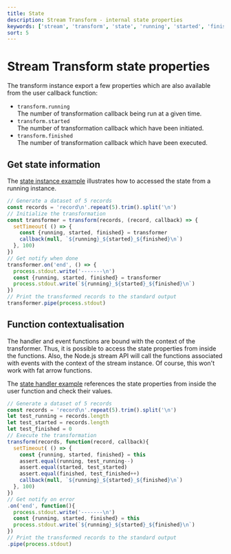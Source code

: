 ```yaml
---
title: State
description: Stream Transform - internal state properties
keywords: ['stream', 'transform', 'state', 'running', 'started', 'finished']
sort: 5
---
```


# Stream Transform state properties

The transform instance export a few properties which are also available from the user callback function:

* `transform.running`   
  The number of transformation callback being run at a given time.
* `transform.started`   
  The number of transformation callback which have been initiated.
* `transform.finished`   
  The number of transformation callback which have been executed.

## Get state information

The [state instance example](https://github.com/adaltas/node-stream-transform/blob/master/samples/state.instance.js) illustrates how to accessed the state from a running instance.

```js
// Generate a dataset of 5 records
const records = 'record\n'.repeat(5).trim().split('\n')
// Initialize the transformation
const transformer = transform(records, (record, callback) => {
  setTimeout( () => {
    const {running, started, finished} = transformer
    callback(null, `${running}_${started}_${finished}\n`)
  }, 100)
})
// Get notify when done
transformer.on('end', () => {
  process.stdout.write('-------\n')
  const {running, started, finished} = transformer
  process.stdout.write(`${running}_${started}_${finished}\n`)
})
// Print the transformed records to the standard output
transformer.pipe(process.stdout)
```

## Function contextualisation

The handler and event functions are bound with the context of the transformer. Thus, it is possible to access the state properties from inside the functions. Also, the Node.js stream API will call the functions associated with events with the context of the stream instance. Of course, this won't work with fat arrow functions.

The [state handler example](https://github.com/adaltas/node-stream-transform/blob/master/samples/state.handler.js) references the state properties from inside the user function and check their values.

```js
// Generate a dataset of 5 records
const records = 'record\n'.repeat(5).trim().split('\n')
let test_running = records.length
let test_started = records.length
let test_finished = 0
// Execute the transformation
transform(records, function(record, callback){
  setTimeout( () => {
    const {running, started, finished} = this
    assert.equal(running, test_running--)
    assert.equal(started, test_started)
    assert.equal(finished, test_finished++)
    callback(null, `${running}_${started}_${finished}\n`)
  }, 100)
})
// Get notify on error
.on('end', function(){
  process.stdout.write('-------\n')
  const {running, started, finished} = this
  process.stdout.write(`${running}_${started}_${finished}\n`)
})
// Print the transformed records to the standard output
.pipe(process.stdout)
```
